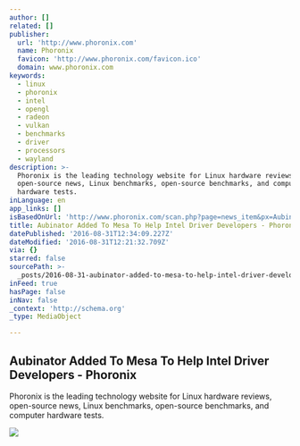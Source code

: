 ```yaml
---
author: []
related: []
publisher:
  url: 'http://www.phoronix.com'
  name: Phoronix
  favicon: 'http://www.phoronix.com/favicon.ico'
  domain: www.phoronix.com
keywords:
  - linux
  - phoronix
  - intel
  - opengl
  - radeon
  - vulkan
  - benchmarks
  - driver
  - processors
  - wayland
description: >-
  Phoronix is the leading technology website for Linux hardware reviews,
  open-source news, Linux benchmarks, open-source benchmarks, and computer
  hardware tests.
inLanguage: en
app_links: []
isBasedOnUrl: 'http://www.phoronix.com/scan.php?page=news_item&px=Aubinator-In-Mesa'
title: Aubinator Added To Mesa To Help Intel Driver Developers - Phoronix
datePublished: '2016-08-31T12:34:09.227Z'
dateModified: '2016-08-31T12:21:32.709Z'
via: {}
starred: false
sourcePath: >-
  _posts/2016-08-31-aubinator-added-to-mesa-to-help-intel-driver-developers-ph.md
inFeed: true
hasPage: false
inNav: false
_context: 'http://schema.org'
_type: MediaObject

---
```

<article style=""><h1>Aubinator Added To Mesa To Help Intel Driver Developers - Phoronix</h1><p>Phoronix is the leading technology website for Linux hardware reviews, open-source news, Linux benchmarks, open-source benchmarks, and computer hardware tests.</p><img src="http://www.phoronix.com/assets/categories/intel.jpg" /></article>